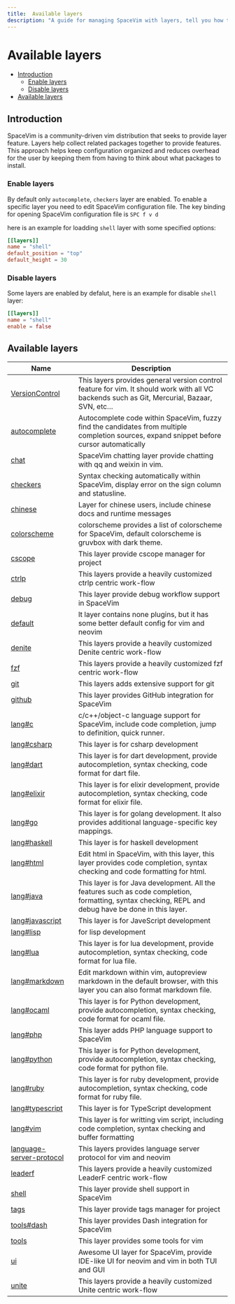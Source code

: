 ```yaml
---
title:  Available layers
description: "A guide for managing SpaceVim with layers, tell you how to enable and disable a layer, also list all available layers in SpaceVim"
---
```


# Available layers

<!-- vim-markdown-toc GFM -->

- [Introduction](#introduction)
  - [Enable layers](#enable-layers)
  - [Disable layers](#disable-layers)
- [Available layers](#available-layers)

<!-- vim-markdown-toc -->

## Introduction

SpaceVim is a community-driven vim distribution that seeks to provide layer feature.
Layers help collect related packages together to provide features.
This approach helps keep configuration organized and reduces overhead for the user by
keeping them from having to think about what packages to install.

### Enable layers

By default only `autocomplete`, `checkers` layer are enabled. To enable a specific layer
you need to edit SpaceVim configuration file. The key binding for opening SpaceVim 
configuration file is `SPC f v d`

here is an example for loadding `shell` layer with some specified options:

```toml
[[layers]]
name = "shell"
default_position = "top"
default_height = 30
```

### Disable layers

Some layers are enabled by defalut, here is an example for disable `shell` layer:

```toml
[[layers]]
name = "shell"
enable = false
```

<!-- SpaceVim layer list start -->

## Available layers

| Name                                                  | Description                                                                                                                                           |
| ----------------------------------------------------- | ----------------------------------------------------------------------------------------------------------------------------------------------------- |
| [VersionControl](VersionControl/)                     | This layers provides general version control feature for vim. It should work with all VC backends such as Git, Mercurial, Bazaar, SVN, etc…           |
| [autocomplete](autocomplete/)                         | Autocomplete code within SpaceVim, fuzzy find the candidates from multiple completion sources, expand snippet before cursor automatically             |
| [chat](chat/)                                         | SpaceVim chatting layer provide chatting with qq and weixin in vim.                                                                                   |
| [checkers](checkers/)                                 | Syntax checking automatically within SpaceVim, display error on the sign column and statusline.                                                       |
| [chinese](chinese/)                                   | Layer for chinese users, include chinese docs and runtime messages                                                                                    |
| [colorscheme](colorscheme/)                           | colorscheme provides a list of colorscheme for SpaceVim, default colorscheme is gruvbox with dark theme.                                              |
| [cscope](cscope/)                                     | This layer provide cscope manager for project                                                                                                         |
| [ctrlp](ctrlp/)                                       | This layers provide a heavily customized ctrlp centric work-flow                                                                                      |
| [debug](debug/)                                       | This layer provide debug workflow support in SpaceVim                                                                                                 |
| [default](default/)                                   | lt layer contains none plugins, but it has some better default config for vim and neovim                                                              |
| [denite](denite/)                                     | This layers provide a heavily customized Denite centric work-flow                                                                                     |
| [fzf](fzf/)                                           | This layers provide a heavily customized fzf centric work-flow                                                                                        |
| [git](git/)                                           | This layers adds extensive support for git                                                                                                            |
| [github](github/)                                     | This layer provides GitHub integration for SpaceVim                                                                                                   |
| [lang#c](lang/c/)                                     | c/c++/object-c language support for SpaceVim, include code completion, jump to definition, quick runner.                                              |
| [lang#csharp](lang/csharp/)                           | This layer is for csharp development                                                                                                                  |
| [lang#dart](lang/dart/)                               | This layer is for dart development, provide autocompletion, syntax checking, code format for dart file.                                               |
| [lang#elixir](lang/elixir/)                           | This layer is for elixir development, provide autocompletion, syntax checking, code format for elixir file.                                           |
| [lang#go](lang/go/)                                   | This layer is for golang development. It also provides additional language-specific key mappings.                                                     |
| [lang#haskell](lang/haskell/)                         | This layer is for haskell development                                                                                                                 |
| [lang#html](lang/html/)                               | Edit html in SpaceVim, with this layer, this layer provides code completion, syntax checking and code formatting for html.                            |
| [lang#java](lang/java/)                               | This layer is for Java development. All the features such as code completion, formatting, syntax checking, REPL and debug have be done in this layer. |
| [lang#javascript](lang/javascript/)                   | This layer is for JaveScript development                                                                                                              |
| [lang#lisp](lang/lisp/)                               | for lisp development                                                                                                                                  |
| [lang#lua](lang/lua/)                                 | This layer is for lua development, provide autocompletion, syntax checking, code format for lua file.                                                 |
| [lang#markdown](lang/markdown/)                       | Edit markdown within vim, autopreview markdown in the default browser, with this layer you can also format markdown file.                             |
| [lang#ocaml](lang/ocaml/)                             | This layer is for Python development, provide autocompletion, syntax checking, code format for ocaml file.                                            |
| [lang#php](lang/php/)                                 | This layer adds PHP language support to SpaceVim                                                                                                      |
| [lang#python](lang/python/)                           | This layer is for Python development, provide autocompletion, syntax checking, code format for python file.                                           |
| [lang#ruby](lang/ruby/)                               | This layer is for ruby development, provide autocompletion, syntax checking, code format for ruby file.                                               |
| [lang#typescript](lang/typescript/)                   | This layer is for TypeScript development                                                                                                              |
| [lang#vim](lang/vim/)                                 | This layer is for writting vim script, including code completion, syntax checking and buffer formatting                                               |
| [language-server-protocol](language-server-protocol/) | This layers provides language server protocol for vim and neovim                                                                                      |
| [leaderf](leaderf/)                                   | This layers provide a heavily customized LeaderF centric work-flow                                                                                    |
| [shell](shell/)                                       | This layer provide shell support in SpaceVim                                                                                                          |
| [tags](tags/)                                         | This layer provide tags manager for project                                                                                                           |
| [tools#dash](tools/dash/)                             | This layer provides Dash integration for SpaceVim                                                                                                     |
| [tools](tools/)                                       | This layer provides some tools for vim                                                                                                                |
| [ui](ui/)                                             | Awesome UI layer for SpaceVim, provide IDE-like UI for neovim and vim in both TUI and GUI                                                             |
| [unite](unite/)                                       | This layers provide a heavily customized Unite centric work-flow                                                                                      |

<!-- SpaceVim layer list end -->

<!-- vim:set nowrap: -->
